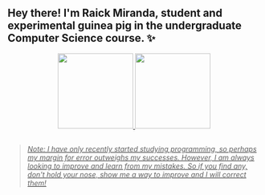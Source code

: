 ## Hey there! I'm Raick Miranda, student and experimental guinea pig in the undergraduate Computer Science course. ✨

<div align="center">
  <a href="https://linktr.ee/raickmiranda">
  <img height="150em" src="https://github-readme-stats.vercel.app/api?username=Juunaz-for-real&show_icons=true&theme=github_dark&include_all_commits=true&count_private=true"/>
  <img height="150em" src="https://github-readme-stats.vercel.app/api/top-langs/?username=Juunaz-for-real&layout=compact&langs_count=8&theme=github_dark"/>
</div>

##

> _Note: I have only recently started studying programming, so perhaps my margin for error outweighs my successes. However, I am always looking to improve and learn from my mistakes. So if you find any, don't hold your nose, show me a way to improve and I will correct them!_
